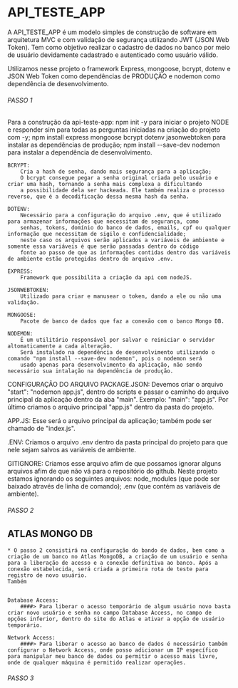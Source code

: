 # API_TESTE_APP

A API_TESTE_APP é um modelo simples de construção de software em arquitetura MVC e com validação de segurança utilizando JWT (JSON Web Token).
Tem como objetivo realizar o cadastro de dados no banco por meio de usuário devidamente cadastrado e autenticado como usuário válido.

Utilizamos nesse projeto o framework Express, mongoose, bcrypt, dotenv e JSON Web Token como dependências de PRODUÇÃO e nodemon como dependência de desenvolvimento.

###### PASSO 1 ######

Para a construção da api-teste-app:
    npm init -y para iniciar o projeto NODE e responder sim para todas as perguntas iniciadas na criação do projeto com -y;
    npm install express mongoose bcrypt dotenv jasonwebtoken para instalar as dependências de produção;
    npm install --save-dev nodemon para instalar a dependência de desenvolvimento.

    BCRYPT:
        Cria a hash de senha, dando mais segurança para a aplicação;
        O bcrypt consegue pegar a senha original criada pelo usuário e criar uma hash, tornando a senha mais complexa a dificultando
        a possibilidade dela ser hackeada. Ele também realiza o processo reverso, que é a decodificação dessa mesma hash da senha.

    DOTENV:
        Necessário para a configuração do arquivo .env, que é utilizado para armazenar informações que necessitam de segurança, como 
        senhas, tokens, domínio do banco de dados, emails, cpf ou qualquer informação que necessitam de sigilo e confidencialidade; 
        neste caso os arquivos serão aplicados a variáveis de ambiente e somente essa variáveis é que serão passadas dentro do código 
        fonte ao passo de que as informações contidas dentro das variáveis de ambiente estão protegidas dentro do arquivo .env.

    EXPRESS:
        Framework que possibilita a criação da api com nodeJS.

    JSONWEBTOKEN:
        Utilizado para criar e manusear o token, dando a ele ou não uma validação.

    MONGOOSE:
        Pacote de banco de dados que faz a conexão com o banco Mongo DB.

    NODEMON:
        É um utilitário responsável por salvar e reiniciar o servidor altomaticamente a cada alteração.
        Será instalado na dependência de desenvolvimento utilizando o comando "npm install --save-dev nodemon", pois o nodemon será
        usado apenas para desenvolvimento da aplicação, não sendo necessário sua intalação na dependência de produção.


CONFIGURAÇÃO DO ARQUIVO PACKAGE.JSON:
    Devemos criar o arquivo "start": "nodemon app.js", dentro do scripts e passar o caminho do arquivo principal da aplicação dentro
    da aba "main". Exemplo: "main": "app.js".
    Por último criamos o arquivo principal "app.js" dentro da pasta do projeto.

APP.JS:
    Esse será o arquivo principal da aplicação; também pode ser chamado de "index.js".          

.ENV:
    Criamos o arquivo .env dentro da pasta principal do projeto para que nele sejam salvos as variáveis de ambiente.

GITIGNORE:
    Criamos esse arquivo afim de que possamos ignorar alguns arquivos afim de que não vá para o repositório do github.
    Neste projeto estamos ignorando os seguintes arquivos: 
        node_modules (que pode ser baixado através de linha de comando);
        .env (que contém as variáveis de ambiente).





###### PASSO 2 ######
## ATLAS MONGO DB

    * O passo 2 consistirá na configuração do bando de dados, bem como a criação de um banco no Atlas MongoDB, a criação de um usuário e senha para a liberação de acesso e a conexão definitiva ao banco. Após a conexão estabelecida, será criada a primeira rota de teste para registro de novo usuário.
    Também 


    Database Access:
        ####> Para liberar o acesso temporário de algum usuário novo basta criar novo usuário e senha no campo Database Access, no campo de opções inferior, dentro do site do Atlas e ativar a opção de usuário temporário.

    Network Access:
        ####> Para liberar o acesso ao banco de dados é necessário também configurar o Network Access, onde posso adicionar um IP específico para manipular meu banco de dados ou permitir o acesso mais livre, onde de qualquer máquina é permitido realizar operações.







###### PASSO 3 ######


